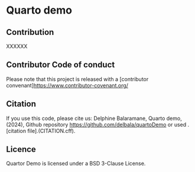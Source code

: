 # Quarto demo 

## Contribution 
XXXXXX
## Contributor Code of conduct

Please note that this project is released with a [contributor convenant]https://www.contributor-covenant.org/

## Citation 

If you use this code, please cite us: 
Delphine Balaramane, Quarto demo, (2024), Github repository https://github.com/delbala/quartoDemo
or used .[citation file].(CITATION.cff).

## Licence 

Quartor Demo is licensed under a BSD 3-Clause License.

